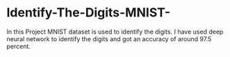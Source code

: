 # Identify-The-Digits-MNIST-

In this Project MNIST dataset is used to identify the digits.
I have used deep neural network to identify the digits and got an accuracy of around 97.5 percent.
